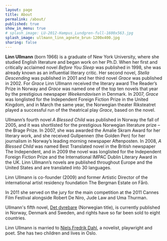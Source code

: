 ```yaml
---
layout: page
title: About
permalink: /about/
published: true
show_in_menu: true
# splash_image: LU-2012-Hampus_Lundgren-full-1600x563.jpg
splash_image: ullmann_linn_agnete_brun-1200x400.jpg
sharing: false
---
```

**Linn Ullmann** (born 1966) is a graduate of New York University, where she studied English literature and began work on her Ph.D. When her first and critically acclaimed novel *Before You Sleep* was published in 1998, she was already known as an influential literary critic. Her second novel, *Stella Descending* was published in 2001 and her third novel *Grace* was published in 2002. For *Grace* Linn Ullmann received the literary award The Reader’s Prize in Norway and *Grace* was named one of the top ten novels that year by the prestigious newspaper *Weekendavisen* in Denmark. In 2007, *Grace* was longlisted for the Independent Foreign Fiction Prize in the United Kingdom, and in March the same year, the Norwegian theater Riksteatret played a successful run of the theatrical play *Grace*, based on the novel.

Ullmann’s fourth novel *A Blessed Child* was published in Norway the fall of 2005, and it was shortlisted for the prestigious Norwegian literature prize – the Brage Prize. In 2007, she was awarded the Amalie Skram Award for her literary work, and she received Gullpennen (the Golden Pen) for her journalism in Norway’s leading morning newspaper Aftenposten. In 2008, *A Blessed Child* was named Best Translated novel in the British newspaper The Independent, and in 2009 the novel was longlisted for the Independent Foreign Fiction Prize and the International IMPAC Dublin Literary Award in the UK. Linn Ullmann’s novels are published throughout Europe and the United States and are translated into 30 languages.

Linn Ullmann is co-founder (2009) and former Artistic Director of the international artist residency foundation The Bergman Estate on Fårö.

In 2011 she served on the jury for the main competition at the 2011 Cannes Film Festival alongside Robert De Niro, Jude Law and Uma Thurman.

Ullmann's fifth novel, [Det dyrebare](index.php?id=5&sid=1) (Norwegian title), is currently published in Norway, Denmark and Sweden, and rights have so far been sold to eight countries.

Linn Ullmann is married to [Niels Fredrik Dahl](http://en.wikipedia.org/wiki/Niels_Fredrik_Dahl "Niels   Fredrik Dahl"), a novelist, playwright and poet. She has two children and lives in Oslo.